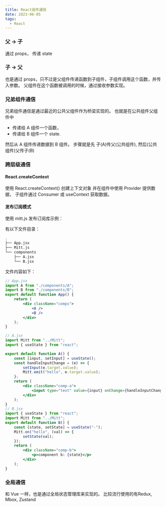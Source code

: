 ```yaml
---
title: React组件通信
date: 2023-06-05
tags:
  - React
---
```


### 父 -> 子

通过 props， 传递 state

### 子 -> 父

也是通过 props，只不过是父组件传递函数到子组件，子组件调用这个函数，并传入参数。
父组件在这个函数被调用的时候，通过接收参数实现。

### 兄弟组件通信

兄弟组件通信是通过最近的公共父组件作为桥梁实现的。
也就是在公共组件父组件中

- 传递给 A 组件一个函数，
- 传递给 B 组件一个 state.

然后从 A 组件传递数据到 B 组件。
步骤就是先 子(A)传父(公共组件), 然后(公共组件)父传子(B)

### 跨层级通信

#### React.createContext

使用 React.createContext() 创建上下文对象
并在组件中使用 Provider 提供数据，
子组件通过 Consumer 或 useContext 获取数据。

#### 发布订阅模式

使用 mitt.js 发布订阅库示例：

有以下文件目录：

```bash
.
├── App.jsx
├── Mitt.js
└── components
    ├── A.jsx
    └── B.jsx
```

文件内容如下：

```jsx
// App.jsx
import A from "./components/A";
import B from "./components/B";
export default function App() {
    return (
        <div className="comps">
            <A />
            <B />
        </div>
    );
}

// A.jsx
import Mitt from "../Mitt";
import { useState } from "react";

export default function A() {
    const [input, setInput] = useState();
    const handleInputChange = (e) => {
        setInput(e.target.value);
        Mitt.emit("hello", e.target.value);
    };
    return (
        <div className="comp-a">
            <input type="text" value={input} onChange={handleInputChange} />
        </div>
    );
}
// B.jsx
import { useState } from "react";
import Mitt from "../Mitt";
export default function B() {
    const [state, setState] = useState("-");
    Mitt.on("hello", (val) => {
        setState(val);
    });
    return (
        <div className="comp-b">
            <p>component b: {state}</p>
        </div>
    );
}

```

### 全局通信

和 Vue 一样，也是通过全局状态管理库来实现的。
比较流行使用的有Redux, Mbox, Zustand
